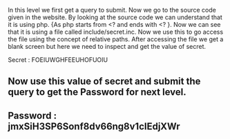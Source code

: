 In this level we first get a query to submit.
Now we go to the source code given in the website.
By looking at the source code we can understand that it is using php.
{As php starts from <? and ends with <? }.
Now we can see that it is using a file called include/secret.inc.
Now we use this to go access the file using the concept of relative paths.
After accessing the file we get a blank screen but here we need to inspect and get the value of secret.

Secret : FOEIUWGHFEEUHOFUOIU

Now use this value of secret and submit the query to get the Password for next level.
-----------------------------------------
Password : jmxSiH3SP6Sonf8dv66ng8v1cIEdjXWr
----------------------------------------- 
